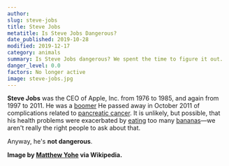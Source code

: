 ```yaml
---
author:
slug: steve-jobs
title: Steve Jobs 
metatitle: Is Steve Jobs Dangerous?
date_published: 2019-10-28
modified: 2019-12-17
category: animals
summary: Is Steve Jobs dangerous? We spent the time to figure it out.
danger_level: 0.0
factors: No longer active
image: steve-jobs.jpg
---
```


**Steve Jobs** was the CEO of Apple, Inc. from 1976 to 1985, and again from 1997 to 2011. He was a [boomer](/animals/boomers) He passed away in October 2011 of complications related to [pancreatic cancer](/activities/cancer). It is unlikely, but possible, that his health problems were exacerbated by [eating](/activities/eating) too many [bananas](/plants/bananas)—we aren't really the right people to ask about that.

Anyway, he's **not dangerous**.

**Image by [Matthew Yohe](https://en.wikipedia.org/wiki/User:Matt_Yohe) via Wikipedia.**


